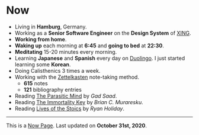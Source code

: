 <SEO title="Now" pathname="/now/" />

# Now

- Living in **Hamburg**, Germany.
- Working as a **Senior Software Engineer** on the **Design System** of [XING](https://www.xing.com/).
- **Working from home**.
- **Waking up** each morning at **6:45** and **going to bed** at **22:30**.
- **Meditating** 15-20 minutes every morning.
- Learning **Japanese** and **Spanish** every day on [Duolingo](https://www.duolingo.com/profile/kogakure). I just started learning some **Korean**.
- Doing <TextLink to="/calisthenics/">Calisthenics</TextLink> 3 times a week.
- Working with the [Zettelkasten](https://zettelkasten.de/) note-taking method.
  - **615** notes
  - **121** bibliography entries
- Reading [The Parasitic Mind](https://www.goodreads.com/book/show/49680197-the-parasitic-mind) by _Gad Saad_.
- Reading [The Immortality Key](https://www.goodreads.com/book/show/51174256-the-immortality-key) by _Brian C. Muraresku_.
- Reading [Lives of the Stoics](https://www.goodreads.com/book/show/50484473-lives-of-the-stoics) by _Ryan Holiday_.

---

This is a [Now Page](https://nownownow.com/). Last updated on **October 31st, 2020**.
